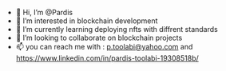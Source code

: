 - 👋 Hi, I’m @Pardis
- 👀 I’m interested in blockchain development
- 🌱 I’m currently learning deploying nfts with diffrent standards 
- 💞️ I’m looking to collaborate on blockchain projects
- 📫 you can reach me with : p.toolabi@yahoo.com and https://www.linkedin.com/in/pardis-toolabi-19308518b/

<!---
toolabi/toolabi is a ✨ special ✨ repository because its `README.md` (this file) appears on your GitHub profile.
You can click the Preview link to take a look at your changes.
--->
